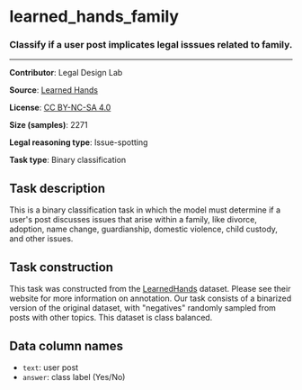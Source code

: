 # learned_hands_family

### Classify if a user post implicates legal isssues related to family.
---

**Contributor**: Legal Design Lab

**Source**: [Learned Hands](https://spot.suffolklitlab.org/data/#learnedhands)

**License**: [CC BY-NC-SA 4.0](https://creativecommons.org/licenses/by-nc-sa/4.0/)

**Size (samples)**: 2271

**Legal reasoning type**: Issue-spotting

**Task type**: Binary classification

## Task description

This is a binary classification task in which the model must determine if a user's post discusses issues that arise within a family, like divorce, adoption, name change, guardianship, domestic violence, child custody, and other issues.

## Task construction

This task was constructed from the [LearnedHands](https://suffolklitlab.org/) dataset. Please see their website for more information on annotation. Our task consists of a binarized version of the original dataset, with "negatives" randomly sampled from posts with other topics. This dataset is class balanced.

## Data column names

- `text`: user post
- `answer`: class label (Yes/No)